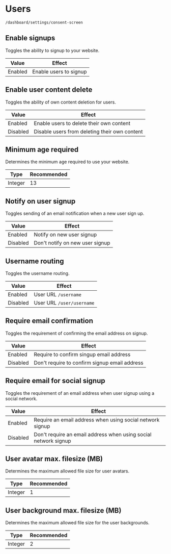 # Users

`/dashboard/settings/consent-screen`

## Enable signups

Toggles the ability to signup to your website.

| Value    | Effect                 |
| -------- | ---------------------- |
| Enabled  | Enable users to signup |


## Enable user content delete

Toggles the ability of own content deletion for users.

| Value    | Effect                                        |
| -------- | --------------------------------------------- |
| Enabled  | Enable users to delete their own content      |
| Disabled | Disable users from deleting their own content |

## Minimum age required

Determines the minimum age required to use your website.

| Type    | Recommended |
| ------- | ----------- |
| Integer | 13          |

## Notify on user signup

Toggles sending of an email notification when a new user sign up.

| Value    | Effect                          |
| -------- | ------------------------------- |
| Enabled  | Notify on new user signup       |
| Disabled | Don't notify on new user signup |

## Username routing

Toggles the username routing.

| Value    | Effect                    |
| -------- | ------------------------- |
| Enabled  | User URL `/username`      |
| Disabled | User URL `/user/username` |

## Require email confirmation

Toggles the requirement of confirming the email address on signup.

| Value    | Effect                                        |
| -------- | --------------------------------------------- |
| Enabled  | Require to confirm singup email address       |
| Disabled | Don't require to confirm signup email address |

## Require email for social signup

Toggles the requirement of an email address when user signup using a social network.

| Value    | Effect                                                          |
| -------- | --------------------------------------------------------------- |
| Enabled  | Require an email address when using social network signup       |
| Disabled | Don't require an email address when using social network signup |

## User avatar max. filesize (MB)

Determines the maximum allowed file size for user avatars.

| Type    | Recommended |
| ------- | ----------- |
| Integer | 1           |

## User background max. filesize (MB)

Determines the maximum allowed file size for the user backgrounds.

| Type    | Recommended |
| ------- | ----------- |
| Integer | 2           |
